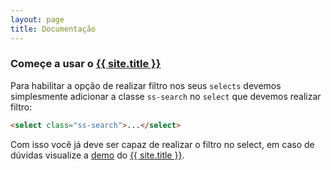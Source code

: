 ```yaml
---
layout: page
title: Documentação
---
```


### Começe a usar o [{{ site.title }}](/)

Para habilitar a opção de realizar filtro nos seus `selects` devemos simplesmente adicionar a classe `ss-search` no `select` que devemos realizar filtro:

```html
<select class="ss-search">...</select>
```

Com isso você já deve ser capaz de realizar o filtro no select, em caso de dúvidas visualize a [demo](/demo) do [{{ site.title }}](/).